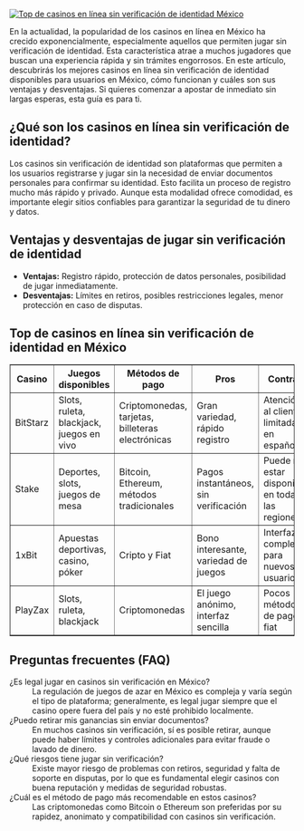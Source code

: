 [![Top de casinos en línea sin verificación de identidad México](https://123-caf.pages.dev/gitsignup.png)](https://vrmoo.ru/Bt82HjjY)

<p>En la actualidad, la popularidad de los casinos en línea en México ha crecido exponencialmente, especialmente aquellos que permiten jugar sin verificación de identidad. Esta característica atrae a muchos jugadores que buscan una experiencia rápida y sin trámites engorrosos. En este artículo, descubrirás los mejores casinos en línea sin verificación de identidad disponibles para usuarios en México, cómo funcionan y cuáles son sus ventajas y desventajas. Si quieres comenzar a apostar de inmediato sin largas esperas, esta guía es para ti.</p>  <h2>¿Qué son los casinos en línea sin verificación de identidad?</h2> <p>Los casinos sin verificación de identidad son plataformas que permiten a los usuarios registrarse y jugar sin la necesidad de enviar documentos personales para confirmar su identidad. Esto facilita un proceso de registro mucho más rápido y privado. Aunque esta modalidad ofrece comodidad, es importante elegir sitios confiables para garantizar la seguridad de tu dinero y datos.</p>  <h2>Ventajas y desventajas de jugar sin verificación de identidad</h2> <ul>   <li><strong>Ventajas:</strong> Registro rápido, protección de datos personales, posibilidad de jugar inmediatamente.</li>   <li><strong>Desventajas:</strong> Límites en retiros, posibles restricciones legales, menor protección en caso de disputas.</li> </ul>  <h2>Top de casinos en línea sin verificación de identidad en México</h2> <table border="1" cellpadding="8" cellspacing="0">   <thead>     <tr>       <th>Casino</th>       <th>Juegos disponibles</th>       <th>Métodos de pago</th>       <th>Pros</th>       <th>Contras</th>     </tr>   </thead>   <tbody>     <tr>       <td>BitStarz</td>       <td>Slots, ruleta, blackjack, juegos en vivo</td>       <td>Criptomonedas, tarjetas, billeteras electrónicas</td>       <td>Gran variedad, rápido registro</td>       <td>Atención al cliente limitada en español</td>     </tr>     <tr>       <td>Stake</td>       <td>Deportes, slots, juegos de mesa</td>       <td>Bitcoin, Ethereum, métodos tradicionales</td>       <td>Pagos instantáneos, sin verificación</td>       <td>Puede no estar disponible en todas las regiones</td>     </tr>     <tr>       <td>1xBit</td>       <td>Apuestas deportivas, casino, póker</td>       <td>Cripto y Fiat</td>       <td>Bono interesante, variedad de juegos</td>       <td>Interfaz compleja para nuevos usuarios</td>     </tr>     <tr>       <td>PlayZax</td>       <td>Slots, ruleta, blackjack</td>       <td>Criptomonedas</td>       <td>El juego anónimo, interfaz sencilla</td>       <td>Pocos métodos de pago fiat</td>     </tr>   </tbody> </table>  <h2>Preguntas frecuentes (FAQ)</h2> <dl>   <dt>¿Es legal jugar en casinos sin verificación en México?</dt>   <dd>La regulación de juegos de azar en México es compleja y varía según el tipo de plataforma; generalmente, es legal jugar siempre que el casino opere fuera del país y no esté prohibido localmente.</dd>      <dt>¿Puedo retirar mis ganancias sin enviar documentos?</dt>   <dd>En muchos casinos sin verificación, sí es posible retirar, aunque puede haber límites y controles adicionales para evitar fraude o lavado de dinero.</dd>      <dt>¿Qué riesgos tiene jugar sin verificación?</dt>   <dd>Existe mayor riesgo de problemas con retiros, seguridad y falta de soporte en disputas, por lo que es fundamental elegir casinos con buena reputación y medidas de seguridad robustas.</dd>      <dt>¿Cuál es el método de pago más recomendable en estos casinos?</dt>   <dd>Las criptomonedas como Bitcoin o Ethereum son preferidas por su rapidez, anonimato y compatibilidad con casinos sin verificación.</dd> </dl>
